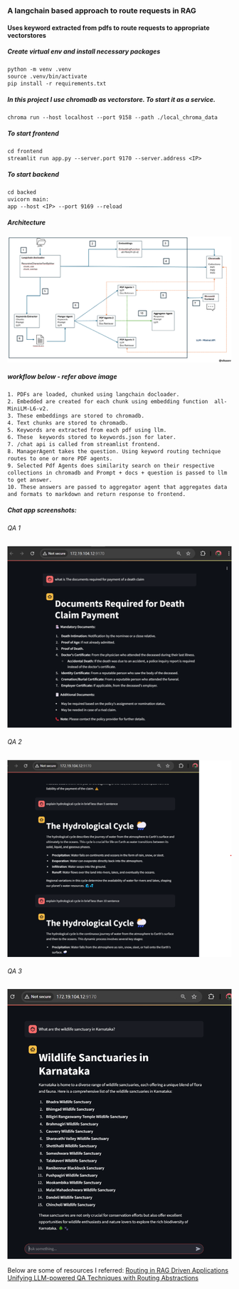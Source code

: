 ### A langchain based approach to route requests in RAG
#### Uses keyword extracted from pdfs to route requests to appropriate vectorstores


##### Create virtual env and install necessary packages
```
python -m venv .venv
source .venv/bin/activate
pip install -r requirements.txt
```
##### In this project I use chromadb as vectorstore. To start it as a service.

```
chroma run --host localhost --port 9158 --path ./local_chroma_data
```

##### To start frontend 

```
cd frontend
streamlit run app.py --server.port 9170 --server.address <IP>
```

##### To start backend

```
cd backed
uvicorn main:
app --host <IP> --port 9169 --reload
```

##### Architecture

![Architecture](static/architecture.png)

##### workflow below -  refer above image

```
1. PDFs are loaded, chunked using langchain docloader.
2. Embedded are created for each chunk using embedding function  all-MiniLM-L6-v2.
3. These embeddings are stored to chromadb.
4. Text chunks are stored to chromadb.
5. Keywords are extracted from each pdf using llm.
6. These  keywords stored to keywords.json for later.
7. /chat api is called from streamlist frontend.
8. ManagerAgent takes the question. Using keyword routing technique routes to one or more PDF agents.
9. Selected Pdf Agents does similarity search on their respective collections in chromadb and Prompt + docs + question is passed to llm to get answer.
10. These answers are passed to aggregator agent that aggregates data and formats to markdown and return response to frontend.
```

##### Chat app screenshots:
###### QA 1

![frontend](static/chat1.png)


###### QA 2

![frontend](static/chat2.png)


###### QA 3

![frontend](static/chat3.png)




Below are some of resources I referred:
[Routing in RAG Driven Applications](https://towardsdatascience.com/routing-in-rag-driven-applications-a685460a7220/)
[Unifying LLM-powered QA Techniques with Routing Abstractions](https://medium.com/better-programming/unifying-llm-powered-qa-techniques-with-routing-abstractions-438e2499a0d0)

